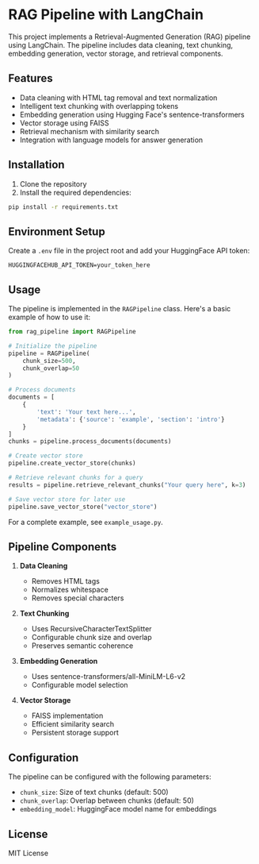 # RAG Pipeline with LangChain

This project implements a Retrieval-Augmented Generation (RAG) pipeline using LangChain. The pipeline includes data cleaning, text chunking, embedding generation, vector storage, and retrieval components.

## Features

- Data cleaning with HTML tag removal and text normalization
- Intelligent text chunking with overlapping tokens
- Embedding generation using Hugging Face's sentence-transformers
- Vector storage using FAISS
- Retrieval mechanism with similarity search
- Integration with language models for answer generation

## Installation

1. Clone the repository
2. Install the required dependencies:
```bash
pip install -r requirements.txt
```

## Environment Setup

Create a `.env` file in the project root and add your HuggingFace API token:
```
HUGGINGFACEHUB_API_TOKEN=your_token_here
```

## Usage

The pipeline is implemented in the `RAGPipeline` class. Here's a basic example of how to use it:

```python
from rag_pipeline import RAGPipeline

# Initialize the pipeline
pipeline = RAGPipeline(
    chunk_size=500,
    chunk_overlap=50
)

# Process documents
documents = [
    {
        'text': 'Your text here...',
        'metadata': {'source': 'example', 'section': 'intro'}
    }
]
chunks = pipeline.process_documents(documents)

# Create vector store
pipeline.create_vector_store(chunks)

# Retrieve relevant chunks for a query
results = pipeline.retrieve_relevant_chunks("Your query here", k=3)

# Save vector store for later use
pipeline.save_vector_store("vector_store")
```

For a complete example, see `example_usage.py`.

## Pipeline Components

1. **Data Cleaning**
   - Removes HTML tags
   - Normalizes whitespace
   - Removes special characters

2. **Text Chunking**
   - Uses RecursiveCharacterTextSplitter
   - Configurable chunk size and overlap
   - Preserves semantic coherence

3. **Embedding Generation**
   - Uses sentence-transformers/all-MiniLM-L6-v2
   - Configurable model selection

4. **Vector Storage**
   - FAISS implementation
   - Efficient similarity search
   - Persistent storage support

## Configuration

The pipeline can be configured with the following parameters:

- `chunk_size`: Size of text chunks (default: 500)
- `chunk_overlap`: Overlap between chunks (default: 50)
- `embedding_model`: HuggingFace model name for embeddings

## License

MIT License 